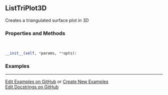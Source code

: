 ## <a id="McUtils.Plots.Plots.ListTriPlot3D">ListTriPlot3D</a>
Creates a triangulated surface plot in 3D

### Properties and Methods
<a id="McUtils.Plots.Plots.ListTriPlot3D.__init__">&nbsp;</a>
```python
__init__(self, *params, **opts): 
```

### Examples


___

[Edit Examples on GitHub](https://github.com/McCoyGroup/References/edit/gh-pages/Documentation/examples/McUtils/Plots/Plots/ListTriPlot3D.md) or 
[Create New Examples](https://github.com/McCoyGroup/References/new/gh-pages/?filename=Documentation/examples/McUtils/Plots/Plots/ListTriPlot3D.md) <br/>
[Edit Docstrings on GitHub](https://github.com/McCoyGroup/McUtils/edit/master/Plots/Plots.py?message=Update%20Docs)